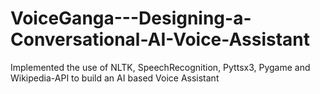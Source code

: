 # VoiceGanga---Designing-a-Conversational-AI-Voice-Assistant
Implemented the use of NLTK, SpeechRecognition, Pyttsx3, Pygame and Wikipedia-API to build an AI based Voice Assistant
